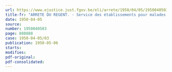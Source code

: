 ```yaml
---
url: https://www.ejustice.just.fgov.be/eli/arrete/1950/04/05/1950040503/justel
title-fr: "ARRETE DU REGENT. - Service des établissements pour malades mentaux et enfants anormaux"
date: 1950-04-05
source:
number: 1950040503
page: 888888
case: 1950-04-05/03
publication: 1950-05-06
starts:
modifies:
pdf-original:
pdf-consolidated:
---
```


